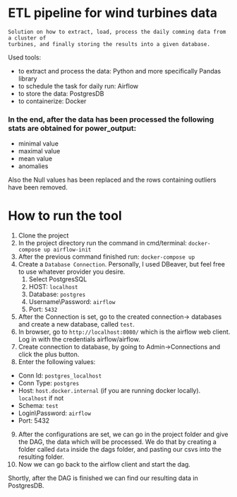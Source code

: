 # ETL pipeline for wind turbines data

    Solution on how to extract, load, process the daily comming data from a cluster of 
    turbines, and finally storing the results into a given database.

Used tools:
- to extract and process the data: Python and more specifically Pandas library
- to schedule the task for daily run: Airflow
- to store the data: PostgresDB
- to containerize: Docker

### In the end, after the data has been processed the following stats are obtained for power_output:
- minimal value 
- maximal value 
- mean value
- anomalies

Also the Null values has been replaced and the rows containing outliers have been removed.
# How to run the tool
1. Clone the project
2. In the project directory run the command in cmd/terminal: 
    ```docker-compose up airflow-init```
3. After the previous command finished run: ```docker-compose up```
4. Create a ```Database Connection```. Personally, I used DBeaver, but feel free to use whatever provider you desire.
   1. Select PostgresSQL
   2. HOST: ```localhost```
   3. Database: ```postgres```
   4. Username\Password: ```airflow```
   5. Port: ```5432```
5. After the Connection is set, go to the created connection-> databases and create a new database, called ```test```.
6. In browser, go to ```http://localhost:8080/``` which is the airflow web client. Log in with the credentials airflow/airflow.
7. Create connection to database, by going to Admin->Connections and click the plus button.
8. Enter the following values:
- Conn Id: ```postgres_localhost```
- Conn Type: ```postgres```
- Host: ```host.docker.internal``` (if you are running docker locally). ```localhost``` if not
- Schema: ```test```
- Login\Password: ```airflow```
- Port: 5432
9. After the configurations are set, we can go in the project folder and give the DAG, the data which will be processed.
We do that by creating a folder called ```data``` inside the dags folder, and pasting our csvs into the resulting folder.
10. Now we can go back to the airflow client and start the dag.

   Shortly, after the DAG is finished we can find our resulting data in PostgresDB.
